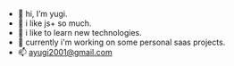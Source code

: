 - 👋 hi, I’m yugi.
- 👀 i like js+ so much.
- 🌱 i like to learn new technologies.
- 💞️ currently i'm working on some personal saas projects.
- 📫 ayugi2001@gmail.com

<!---
ai-yugi/ai-yugi is a ✨ special ✨ repository because its `README.md` (this file) appears on your GitHub profile.
You can click the Preview link to take a look at your changes.
--->
